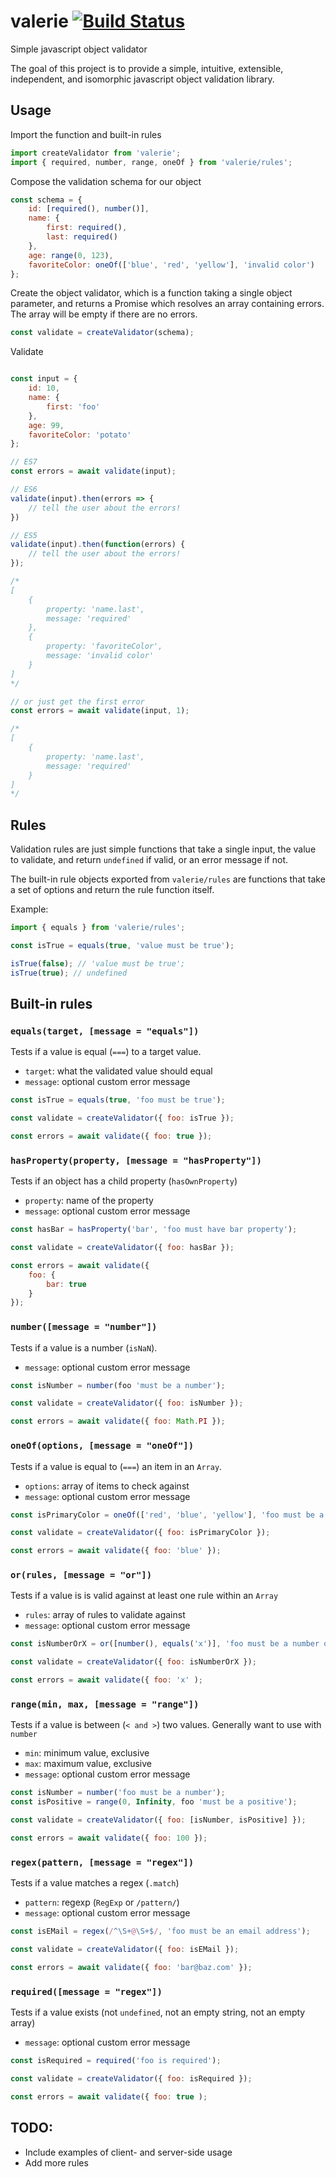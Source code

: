 # valerie [![Build Status](https://travis-ci.org/developerdizzle/valerie.svg?branch=master)](https://travis-ci.org/developerdizzle/valerie)

Simple javascript object validator

The goal of this project is to provide a simple, intuitive, extensible, independent, and isomorphic javascript object validation library.

## Usage

Import the function and built-in rules

```js
import createValidator from 'valerie';
import { required, number, range, oneOf } from 'valerie/rules';
```

Compose the validation schema for our object

```js
const schema = {
    id: [required(), number()],
    name: {
        first: required(),
        last: required()
    },
    age: range(0, 123),
    favoriteColor: oneOf(['blue', 'red', 'yellow'], 'invalid color')   //last parameter is a custom message!
};
```

Create the object validator, which is a function taking a single object parameter, and returns a Promise which resolves an array containing errors.  The array will be empty if there are no errors.

```js
const validate = createValidator(schema);
```

Validate
```js

const input = {
    id: 10,
    name: {
        first: 'foo'
    },
    age: 99,
    favoriteColor: 'potato'
};

// ES7
const errors = await validate(input);

// ES6
validate(input).then(errors => {
    // tell the user about the errors!
})

// ES5
validate(input).then(function(errors) {
    // tell the user about the errors!
});

/*
[
    {
        property: 'name.last',
        message: 'required'
    },
    {
        property: 'favoriteColor',
        message: 'invalid color'
    }
]
*/

// or just get the first error
const errors = await validate(input, 1);

/*
[
    {
        property: 'name.last',
        message: 'required'
    }
]
*/

```

## Rules

Validation rules are just simple functions that take a single input, the value to validate, and return `undefined` if valid, or an error message if not.

The built-in rule objects exported from `valerie/rules` are functions that take a set of options and return the rule function itself.

Example:

```js
import { equals } from 'valerie/rules';

const isTrue = equals(true, 'value must be true');

isTrue(false); // 'value must be true';
isTrue(true); // undefined
```

## Built-in rules

### `equals(target, [message = "equals"])`

Tests if a value is equal (`===`) to a target value.

 - `target`: what the validated value should equal
 - `message`: optional custom error message

```js
const isTrue = equals(true, 'foo must be true');

const validate = createValidator({ foo: isTrue });

const errors = await validate({ foo: true });
```

### `hasProperty(property, [message = "hasProperty"])`

Tests if an object has a child property (`hasOwnProperty`)

 - `property`: name of the property
 - `message`: optional custom error message

```js
const hasBar = hasProperty('bar', 'foo must have bar property');

const validate = createValidator({ foo: hasBar });

const errors = await validate({
    foo: {
        bar: true
    }
});
```

### `number([message = "number"])`

Tests if a value is a number (`isNaN`).

 - `message`: optional custom error message

```js
const isNumber = number(foo 'must be a number');

const validate = createValidator({ foo: isNumber });

const errors = await validate({ foo: Math.PI });
```

### `oneOf(options, [message = "oneOf"])`

Tests if a value is equal to (`===`) an item in an `Array`.

 - `options`: array of items to check against
 - `message`: optional custom error message

```js
const isPrimaryColor = oneOf(['red', 'blue', 'yellow'], 'foo must be a primary color');

const validate = createValidator({ foo: isPrimaryColor });

const errors = await validate({ foo: 'blue' });
```

### `or(rules, [message = "or"])`

Tests if a value is is valid against at least one rule within an `Array`

 - `rules`: array of rules to validate against
 - `message`: optional custom error message

```js
const isNumberOrX = or([number(), equals('x')], 'foo must be a number or the letter "x"');

const validate = createValidator({ foo: isNumberOrX });

const errors = await validate({ foo: 'x' );
```

### `range(min, max, [message = "range"])`

Tests if a value is between (`< and >`) two values.  Generally want to use with `number`

 - `min`: minimum value, exclusive
 - `max`: maximum value, exclusive
 - `message`: optional custom error message

```js
const isNumber = number('foo must be a number');
const isPositive = range(0, Infinity, foo 'must be a positive');

const validate = createValidator({ foo: [isNumber, isPositive] });

const errors = await validate({ foo: 100 });
```

### `regex(pattern, [message = "regex"])`

Tests if a value matches a regex (`.match`)

 - `pattern`: regexp (`RegExp` or `/pattern/`)
 - `message`: optional custom error message

```js
const isEMail = regex(/^\S+@\S+$/, 'foo must be an email address');

const validate = createValidator({ foo: isEMail });

const errors = await validate({ foo: 'bar@baz.com' });
```

### `required([message = "regex"])`

Tests if a value exists (not `undefined`, not an empty string, not an empty array)

 - `message`: optional custom error message

```js
const isRequired = required('foo is required');

const validate = createValidator({ foo: isRequired });

const errors = await validate({ foo: true );
```



## TODO:

* Include examples of client- and server-side usage
* Add more rules
